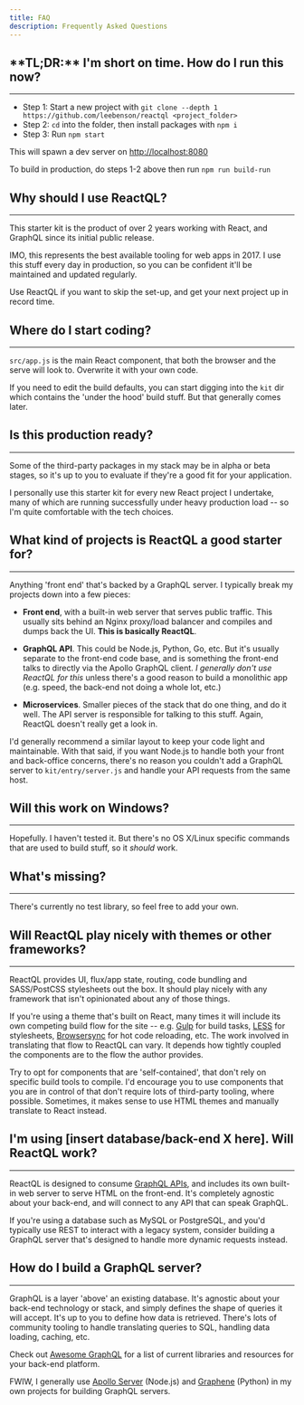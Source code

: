 ```yaml
---
title: FAQ
description: Frequently Asked Questions
---
```


<h2 id="tl_dr" title="TL;DR">**TL;DR:** I'm short on time. How do I run this now?</h2>

---
- Step 1: Start a new project with `git clone --depth 1 https://github.com/leebenson/reactql <project_folder>`
- Step 2: `cd` into the folder, then install packages with `npm i`
- Step 3: Run `npm start`

This will spawn a dev server on [http://localhost:8080](http://localhost:8080)

To build in production, do steps 1-2 above then run `npm run build-run`

<h2 id="why_use">Why should I use ReactQL?</h2>

---
This starter kit is the product of over 2 years working with React, and GraphQL since its initial public release.

IMO, this represents the best available tooling for web apps in 2017. I use this stuff every day in production, so you can be confident it'll be maintained and updated regularly.

Use ReactQL if you want to skip the set-up, and get your next project up in record time.

<h2 id="where">Where do I start coding?</h2>

---
`src/app.js` is the main React component, that both the browser and the serve will look to. Overwrite it with your own code.

If you need to edit the build defaults, you can start digging into the `kit` dir which contains the 'under the hood' build stuff.  But that generally comes later.


<h2 id="production_ready">Is this production ready?</h2>

---
Some of the third-party packages in my stack may be in alpha or beta stages, so it's up to you to evaluate if they're a good fit for your application.

I personally use this starter kit for every new React project I undertake, many of which are running successfully under heavy production load -- so I'm quite comfortable with the tech choices.

<h2 id="projects" title="What projects...">What kind of projects is ReactQL a good starter for?</h2>

---
Anything 'front end' that's backed by a GraphQL server. I typically break my projects down into a few pieces:

- **Front end**, with a built-in web server that serves public traffic. This usually sits behind an Nginx proxy/load balancer and compiles and dumps back the UI. **This is basically ReactQL**.

- **GraphQL API**. This could be Node.js, Python, Go, etc. But it's usually separate to the front-end code base, and is something the front-end talks to directly via the Apollo GraphQL client. _I generally don't use ReactQL for this_ unless there's a good reason to build a monolithic app (e.g. speed, the back-end not doing a whole lot, etc.)

- **Microservices**.  Smaller pieces of the stack that do one thing, and do it well. The API server is responsible for talking to this stuff.  Again, ReactQL doesn't really get a look in.

I'd generally recommend a similar layout to keep your code light and maintainable. With that said, if you want Node.js to handle both your front and back-office concerns, there's no reason you couldn't add a GraphQL server to `kit/entry/server.js` and handle your API requests from the same host.

<h2 id="windows">Will this work on Windows?</h2>

---
Hopefully. I haven't tested it. But there's no OS X/Linux specific commands that are used to build stuff, so it _should_ work.

<h2 id="missing">What's missing?</h2>

---
There's currently no test library, so feel free to add your own.

<h2 id="integration">Will ReactQL play nicely with themes or other frameworks?</h2>

---
ReactQL provides UI, flux/app state, routing, code bundling and SASS/PostCSS stylesheets out the box. It should play nicely with any framework that isn't opinionated about any of those things.

If you're using a theme that's built on React, many times it will include its own competing build flow for the site -- e.g. [Gulp](http://gulpjs.com/) for build tasks, [LESS](http://lesscss.org/) for stylesheets, [Browsersync](https://www.browsersync.io/) for hot code reloading, etc. The work involved in translating that flow to ReactQL can vary. It depends how tightly coupled the components are to the flow the author provides.

Try to opt for components that are 'self-contained', that don't rely on specific build tools to compile. I'd encourage you to use components that you are in control of that don't require lots of third-party tooling, where possible. Sometimes, it makes sense to use HTML themes and manually translate to React instead.

<h2 id="backend">I'm using [insert database/back-end X here]. Will ReactQL work?</h2>

---
ReactQL is designed to consume [GraphQL APIs](http://graphql.org/), and includes its own built-in web server to serve HTML on the front-end. It's completely agnostic about your back-end, and will connect to any API that can speak GraphQL.

If you're using a database such as MySQL or PostgreSQL, and you'd typically use REST to interact with a legacy system, consider building a GraphQL server that's designed to handle more dynamic requests instead.

<h2 id="graphql_server">How do I build a GraphQL server?</h2>

---
GraphQL is a layer 'above' an existing database. It's agnostic about your back-end technology or stack, and simply defines the shape of queries it will accept. It's up to you to define how data is retrieved. There's lots of community tooling to handle translating queries to SQL, handling data loading, caching, etc.

Check out [Awesome GraphQL](https://github.com/chentsulin/awesome-graphql) for a list of current libraries and resources for your back-end platform.

FWIW, I generally use [Apollo Server](http://dev.apollodata.com/tools/) (Node.js) and [Graphene](http://graphene-python.org/) (Python) in my own projects for building GraphQL servers.
